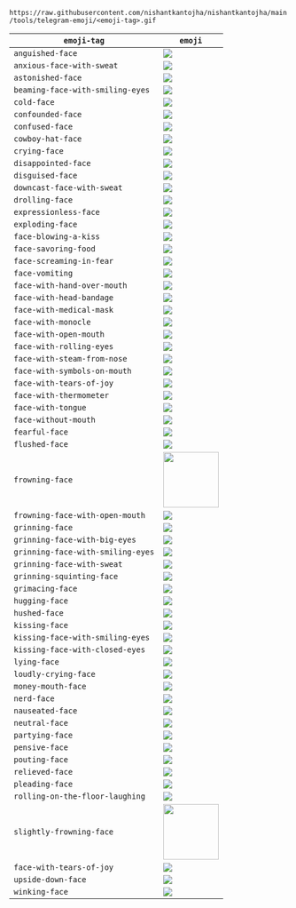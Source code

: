 

`https://raw.githubusercontent.com/nishantkantojha/nishantkantojha/main/tools/telegram-emoji/<emoji-tag>.gif`

|`emoji-tag`|`emoji`|
|---|---|
|`anguished-face`|<img src="https://raw.githubusercontent.com/nishantkantojha/nishantkantojha/main/tools/telegram-emoji/anguished-face.gif"/>|
|`anxious-face-with-sweat`|<img src="https://raw.githubusercontent.com/nishantkantojha/nishantkantojha/main/tools/telegram-emoji/anxious-face-with-sweat.gif"/>|
|`astonished-face`|<img src="https://raw.githubusercontent.com/nishantkantojha/nishantkantojha/main/tools/telegram-emoji/astonished-face.gif"/>|
|`beaming-face-with-smiling-eyes`|<img src="https://raw.githubusercontent.com/nishantkantojha/nishantkantojha/main/tools/telegram-emoji/astonished-face.gif"/>|
|`cold-face`|<img src="https://raw.githubusercontent.com/nishantkantojha/nishantkantojha/main/tools/telegram-emoji/cold-face.gif"/>|
|`confounded-face`|<img src="https://raw.githubusercontent.com/nishantkantojha/nishantkantojha/main/tools/telegram-emoji/confounded-face.gif"/>|
|`confused-face`|<img src="https://raw.githubusercontent.com/nishantkantojha/nishantkantojha/main/tools/telegram-emoji/confused-face.gif"/>|
|`cowboy-hat-face`|<img src="https://raw.githubusercontent.com/nishantkantojha/nishantkantojha/main/tools/telegram-emoji/cowboy-hat-face.gif"/>|
|`crying-face`|<img src="https://raw.githubusercontent.com/nishantkantojha/nishantkantojha/main/tools/telegram-emoji/crying-face.gif"/>|
|`disappointed-face`|<img src="https://raw.githubusercontent.com/nishantkantojha/nishantkantojha/main/tools/telegram-emoji/disappointed-face.gif"/>|
|`disguised-face`|<img src="https://raw.githubusercontent.com/nishantkantojha/nishantkantojha/main/tools/telegram-emoji/disguised-face.gif"/>|
|`downcast-face-with-sweat`|<img src="https://raw.githubusercontent.com/nishantkantojha/nishantkantojha/main/tools/telegram-emoji/downcast-face-with-sweat.gif"/>|
|`drolling-face`|<img src="https://raw.githubusercontent.com/nishantkantojha/nishantkantojha/main/tools/telegram-emoji/drooling-face.gif"/>|
|`expressionless-face`|<img src="https://raw.githubusercontent.com/nishantkantojha/nishantkantojha/main/tools/telegram-emoji/expressionless-face.gif"/>|
|`exploding-face`|<img src="https://raw.githubusercontent.com/nishantkantojha/nishantkantojha/main/tools/telegram-emoji/exploding-face.gif"/>|
|`face-blowing-a-kiss`|<img src="https://raw.githubusercontent.com/nishantkantojha/nishantkantojha/main/tools/telegram-emoji/face-blowing-a-kiss.gif"/>|
|`face-savoring-food`|<img src="https://raw.githubusercontent.com/nishantkantojha/nishantkantojha/main/tools/telegram-emoji/face-savoring-food.gif"/>|
|`face-screaming-in-fear`|<img src="https://raw.githubusercontent.com/nishantkantojha/nishantkantojha/main/tools/telegram-emoji/face-screaming-in-fear.gif"/>|
|`face-vomiting`|<img src="https://raw.githubusercontent.com/nishantkantojha/nishantkantojha/main/tools/telegram-emoji/face-vomiting.gif"/>|
|`face-with-hand-over-mouth`|<img src="https://raw.githubusercontent.com/nishantkantojha/nishantkantojha/main/tools/telegram-emoji/face-with-hand-over-mouth.gif"/>|
|`face-with-head-bandage`|<img src="https://raw.githubusercontent.com/nishantkantojha/nishantkantojha/main/tools/telegram-emoji/face-with-head-bandage.gif"/>|
|`face-with-medical-mask`|<img src="https://raw.githubusercontent.com/nishantkantojha/nishantkantojha/main/tools/telegram-emoji/face-with-medical-mask.gif"/>|
|`face-with-monocle`|<img src="https://raw.githubusercontent.com/nishantkantojha/nishantkantojha/main/tools/telegram-emoji/face-with-monocle.gif"/>|
|`face-with-open-mouth`|<img src="https://raw.githubusercontent.com/nishantkantojha/nishantkantojha/main/tools/telegram-emoji/face-with-open-mouth.gif"/>|
|`face-with-rolling-eyes`|<img src="https://raw.githubusercontent.com/nishantkantojha/nishantkantojha/main/tools/telegram-emoji/face-with-rolling-eyes.gif"/>|
|`face-with-steam-from-nose`|<img src="https://raw.githubusercontent.com/nishantkantojha/nishantkantojha/main/tools/telegram-emoji/face-with-steam-from-nose.gif"/>|
|`face-with-symbols-on-mouth`|<img src="https://raw.githubusercontent.com/nishantkantojha/nishantkantojha/main/tools/telegram-emoji/face-with-symbols-on-mouth.gif"/>|
|`face-with-tears-of-joy`|<img src="https://raw.githubusercontent.com/nishantkantojha/nishantkantojha/main/tools/telegram-emoji/face-with-tears-of-joy.gif"/>|
|`face-with-thermometer`|<img src="https://raw.githubusercontent.com/nishantkantojha/nishantkantojha/main/tools/telegram-emoji/face-with-thermometer.gif"/>|
|`face-with-tongue`|<img src="https://raw.githubusercontent.com/nishantkantojha/nishantkantojha/main/tools/telegram-emoji/face-with-tongue.gif"/>|
|`face-without-mouth`|<img src="https://raw.githubusercontent.com/nishantkantojha/nishantkantojha/main/tools/telegram-emoji/face-without-mouth.gif"/>|
|`fearful-face`|<img src="https://raw.githubusercontent.com/nishantkantojha/nishantkantojha/main/tools/telegram-emoji/fearful-face.gif"/>|
|`flushed-face`|<img src="https://raw.githubusercontent.com/nishantkantojha/nishantkantojha/main/tools/telegram-emoji/flushed-face.gif"/>|
|`frowning-face`|<img src="https://raw.githubusercontent.com/nishantkantojha/nishantkantojha/main/tools/telegram-emoji/frowning-face.gif" height=100/>|
|`frowning-face-with-open-mouth`|<img src="https://raw.githubusercontent.com/nishantkantojha/nishantkantojha/main/tools/telegram-emoji/frowning-face-with-open-mouth.gif"/>|
|`grinning-face`|<img src="https://raw.githubusercontent.com/nishantkantojha/nishantkantojha/main/tools/telegram-emoji/grinning-face.gif"/>|
|`grinning-face-with-big-eyes`|<img src="https://raw.githubusercontent.com/nishantkantojha/nishantkantojha/main/tools/telegram-emoji/grinning-face-with-big-eyes.gif"/>|
|`grinning-face-with-smiling-eyes`|<img src="https://raw.githubusercontent.com/nishantkantojha/nishantkantojha/main/tools/telegram-emoji/grinning-face-with-smiling-eyes.gif"/>|
|`grinning-face-with-sweat`|<img src="https://raw.githubusercontent.com/nishantkantojha/nishantkantojha/main/tools/telegram-emoji/grinning-face-with-sweat.gif"/>|
|`grinning-squinting-face`|<img src="https://raw.githubusercontent.com/nishantkantojha/nishantkantojha/main/tools/telegram-emoji/grinning-squinting-face.gif"/>|
|`grimacing-face`|<img src="https://raw.githubusercontent.com/nishantkantojha/nishantkantojha/main/tools/telegram-emoji/grimacing-face.gif"/>|
|`hugging-face`|<img src="https://raw.githubusercontent.com/nishantkantojha/nishantkantojha/main/tools/telegram-emoji/hugging-face.gif"/>|
|`hushed-face`|<img src="https://raw.githubusercontent.com/nishantkantojha/nishantkantojha/main/tools/telegram-emoji/hushed-face.gif"/>|
|`kissing-face`|<img src="https://raw.githubusercontent.com/nishantkantojha/nishantkantojha/main/tools/telegram-emoji/kissing-face.gif"/>|
|`kissing-face-with-smiling-eyes`|<img src="https://raw.githubusercontent.com/nishantkantojha/nishantkantojha/main/tools/telegram-emoji/kissing-face-with-smiling-eyes.gif"/>|
|`kissing-face-with-closed-eyes`|<img src="https://raw.githubusercontent.com/nishantkantojha/nishantkantojha/main/tools/telegram-emoji/kissing-face-with-closed-eyes.gif"/>|
|`lying-face`|<img src="https://raw.githubusercontent.com/nishantkantojha/nishantkantojha/main/tools/telegram-emoji/lying-face.gif"/>|
|`loudly-crying-face`|<img src="https://raw.githubusercontent.com/nishantkantojha/nishantkantojha/main/tools/telegram-emoji/loudly-crying-face.gif"/>|
|`money-mouth-face`|<img src="https://raw.githubusercontent.com/nishantkantojha/nishantkantojha/main/tools/telegram-emoji/money-mouth-face.gif"/>|
|`nerd-face`|<img src="https://raw.githubusercontent.com/nishantkantojha/nishantkantojha/main/tools/telegram-emoji/nerd-face.gif"/>|
|`nauseated-face`|<img src="https://raw.githubusercontent.com/nishantkantojha/nishantkantojha/main/tools/telegram-emoji/nauseated-face.gif"/>|
|`neutral-face`|<img src="https://raw.githubusercontent.com/nishantkantojha/nishantkantojha/main/tools/telegram-emoji/neutral-face.gif"/>|
|`partying-face`|<img src="https://raw.githubusercontent.com/nishantkantojha/nishantkantojha/main/tools/telegram-emoji/partying-face.gif"/>|
|`pensive-face`|<img src="https://raw.githubusercontent.com/nishantkantojha/nishantkantojha/main/tools/telegram-emoji/pensive-face.gif"/>|
|`pouting-face`|<img src="https://raw.githubusercontent.com/nishantkantojha/nishantkantojha/main/tools/telegram-emoji/pouting-face.gif"/>|
|`relieved-face`|<img src="https://raw.githubusercontent.com/nishantkantojha/nishantkantojha/main/tools/telegram-emoji/relieved-face.gif"/>|
|`pleading-face`|<img src="https://raw.githubusercontent.com/nishantkantojha/nishantkantojha/main/tools/telegram-emoji/pleading-face.gif"/>|
|`rolling-on-the-floor-laughing`|<img src="https://raw.githubusercontent.com/nishantkantojha/nishantkantojha/main/tools/telegram-emoji/rolling-on-the-floor-laughing.gif"/>|
|`slightly-frowning-face`|<img src="https://raw.githubusercontent.com/nishantkantojha/nishantkantojha/main/tools/telegram-emoji/slightly-frowning-face.gif" height=100/>|
|`face-with-tears-of-joy`|<img src="https://raw.githubusercontent.com/nishantkantojha/nishantkantojha/main/tools/telegram-emoji/face-with-tears-of-joy.gif"/>
|`upside-down-face`|<img src="https://raw.githubusercontent.com/nishantkantojha/nishantkantojha/main/tools/telegram-emoji/upside-down-face.gif"/>
|`winking-face`|<img src="https://raw.githubusercontent.com/nishantkantojha/nishantkantojha/main/tools/telegram-emoji/winking-face.gif"/>